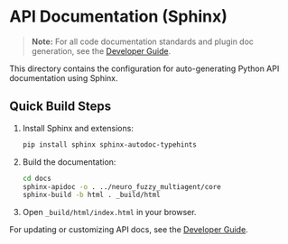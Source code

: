 # API Documentation (Sphinx)

> **Note:** For all code documentation standards and plugin doc generation, see the [Developer Guide](DEVELOPER.md).

This directory contains the configuration for auto-generating Python API documentation using Sphinx.

## Quick Build Steps

1. Install Sphinx and extensions:
   ```bash
   pip install sphinx sphinx-autodoc-typehints
   ```
2. Build the documentation:
   ```bash
   cd docs
   sphinx-apidoc -o . ../neuro_fuzzy_multiagent/core
   sphinx-build -b html . _build/html
   ```
3. Open `_build/html/index.html` in your browser.

For updating or customizing API docs, see the [Developer Guide](DEVELOPER.md).
